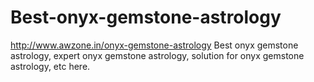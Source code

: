 # Best-onyx-gemstone-astrology
http://www.awzone.in/onyx-gemstone-astrology Best onyx gemstone astrology, expert  onyx gemstone astrology, solution for onyx gemstone astrology, etc here.
